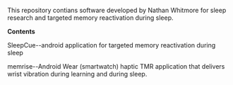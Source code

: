 This repository contians software developed by Nathan Whitmore for sleep research and targeted memory reactivation during sleep.

**Contents**

SleepCue--android application for targeted memory reactivation during sleep

memrise--Android Wear (smartwatch) haptic TMR application that delivers wrist vibration during learning and during sleep.